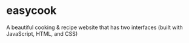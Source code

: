 # easycook
A beautiful cooking &amp; recipe website that has two interfaces (built with JavaScript, HTML, and CSS)
